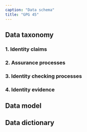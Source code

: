```yaml
---
caption: "Data schema"
title: "GPG 45"
---
```


## Data taxonomy

### 1. Identity claims

### 2. Assurance processes

### 3. Identity checking processes

### 4. Identity evidence


## Data model


## Data dictionary